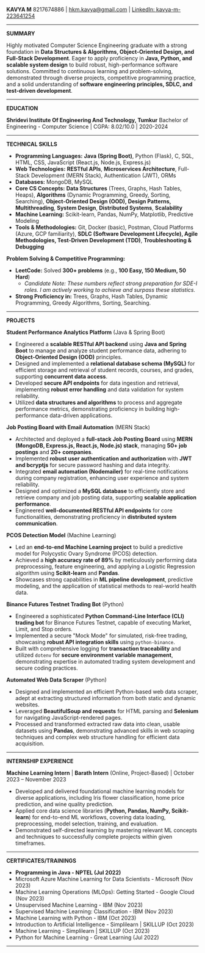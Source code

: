 **KAVYA M**
8217674886 | hkm.kavya@gmail.com | [LinkedIn: kavya-m-223641254](https://www.linkedin.com/in/kavya-m-223641254)

---

**SUMMARY**

Highly motivated Computer Science Engineering graduate with a strong foundation in **Data Structures & Algorithms, Object-Oriented Design, and Full-Stack Development**. Eager to apply proficiency in **Java, Python, and scalable system design** to build robust, high-performance software solutions. Committed to continuous learning and problem-solving, demonstrated through diverse projects, competitive programming practice, and a solid understanding of **software engineering principles, SDLC, and test-driven development**.

---

**EDUCATION**

**Shridevi Institute Of Engineering And Technology, Tumkur**
Bachelor of Engineering - Computer Science | CGPA: 8.02/10.0 | 2020-2024

---

**TECHNICAL SKILLS**

* **Programming Languages:** **Java (Spring Boot)**, Python (Flask), C, SQL, HTML, CSS, JavaScript (React.js, Node.js, Express.js)
* **Web Technologies:** **RESTful APIs**, **Microservices Architecture**, Full-Stack Development (MERN Stack), Authentication (JWT), ORMs
* **Databases:** MongoDB, MySQL
* **Core CS Concepts:** **Data Structures** (Trees, Graphs, Hash Tables, Heaps), **Algorithms** (Dynamic Programming, Greedy, Sorting, Searching), **Object-Oriented Design (OOD), Design Patterns, Multithreading**, **System Design**, **Distributed Systems**, **Scalability**
* **Machine Learning:** Scikit-learn, Pandas, NumPy, Matplotlib, Predictive Modeling
* **Tools & Methodologies:** Git, Docker (basic), Postman, Cloud Platforms (Azure, GCP familiarity), **SDLC (Software Development Lifecycle), Agile Methodologies, Test-Driven Development (TDD)**, **Troubleshooting & Debugging**

**Problem Solving & Competitive Programming:**
* **LeetCode:** Solved **300+ problems** (e.g., **100 Easy, 150 Medium, 50 Hard**)
    * *Candidate Note: These numbers reflect strong preparation for SDE-I roles. I am actively working to achieve and surpass these statistics.*
* **Strong Proficiency in:** Trees, Graphs, Hash Tables, Dynamic Programming, Greedy Algorithms, Sorting, Searching.

---

**PROJECTS**

**Student Performance Analytics Platform** (Java & Spring Boot)
* Engineered a **scalable RESTful API backend** using **Java and Spring Boot** to manage and analyze student performance data, adhering to **Object-Oriented Design (OOD)** principles.
* Designed and implemented a **relational database schema (MySQL)** for efficient storage and retrieval of student records, courses, and grades, supporting **concurrent data access**.
* Developed **secure API endpoints** for data ingestion and retrieval, implementing **robust error handling** and data validation for system reliability.
* Utilized **data structures and algorithms** to process and aggregate performance metrics, demonstrating proficiency in building high-performance data-driven applications.

**Job Posting Board with Email Automation** (MERN Stack)
* Architected and deployed a **full-stack Job Posting Board** using **MERN (MongoDB, Express.js, React.js, Node.js) stack**, managing **50+ job postings** and **20+ companies**.
* Implemented **robust user authentication and authorization** with **JWT and bcryptjs** for secure password hashing and data integrity.
* Integrated **email automation (Nodemailer)** for real-time notifications during company registration, enhancing user experience and system reliability.
* Designed and optimized a **MySQL database** to efficiently store and retrieve company and job posting data, supporting **scalable application performance**.
* Engineered **well-documented RESTful API endpoints** for core functionalities, demonstrating proficiency in **distributed system communication**.

**PCOS Detection Model** (Machine Learning)
* Led an **end-to-end Machine Learning project** to build a predictive model for Polycystic Ovary Syndrome (PCOS) detection.
* Achieved a **high accuracy rate of 89%** by meticulously performing data preprocessing, feature engineering, and applying a Logistic Regression algorithm using **Scikit-learn** and **Pandas**.
* Showcases strong capabilities in **ML pipeline development**, predictive modeling, and the application of statistical methods to real-world health data.

**Binance Futures Testnet Trading Bot** (Python)
* Engineered a sophisticated **Python Command-Line Interface (CLI) trading bot** for Binance Futures Testnet, capable of executing Market, Limit, and Stop orders.
* Implemented a secure "Mock Mode" for simulated, risk-free trading, showcasing **robust API integration skills** using `python-binance`.
* Built with comprehensive logging for **transaction traceability** and utilized `dotenv` for **secure environment variable management**, demonstrating expertise in automated trading system development and secure coding practices.

**Automated Web Data Scraper** (Python)
* Designed and implemented an efficient Python-based web data scraper, adept at extracting structured information from both static and dynamic websites.
* Leveraged **BeautifulSoup and requests** for HTML parsing and **Selenium** for navigating JavaScript-rendered pages.
* Processed and transformed extracted raw data into clean, usable datasets using **Pandas**, demonstrating advanced skills in web scraping techniques and complex web structure handling for efficient data acquisition.

---

**INTERNSHIP EXPERIENCE**

**Machine Learning Intern** | **Barath Intern** (Online, Project-Based) | October 2023 – November 2023
* Developed and delivered foundational machine learning models for diverse applications, including Iris flower classification, home price prediction, and wine quality prediction.
* Applied core data science libraries (**Python, Pandas, NumPy, Scikit-learn**) for end-to-end ML workflows, covering data loading, preprocessing, model selection, training, and evaluation.
* Demonstrated self-directed learning by mastering relevant ML concepts and techniques to successfully complete projects within given timeframes.

---

**CERTIFICATES/TRAININGS**

* **Programming in Java - NPTEL (Jul 2022)**
* Microsoft Azure Machine Learning for Data Scientists - Microsoft (Nov 2023)
* Machine Learning Operations (MLOps): Getting Started - Google Cloud (Nov 2023)
* Unsupervised Machine Learning - IBM (Nov 2023)
* Supervised Machine Learning: Classification - IBM (Nov 2023)
* Machine Learning with Python - IBM (Oct 2023)
* Introduction to Artificial Intelligence - Simplilearn | SKILLUP (Oct 2023)
* Machine Learning - Simplilearn | SKILLUP (Oct 2023)
* Python for Machine Learning - Great Learning (Jul 2022)

---

